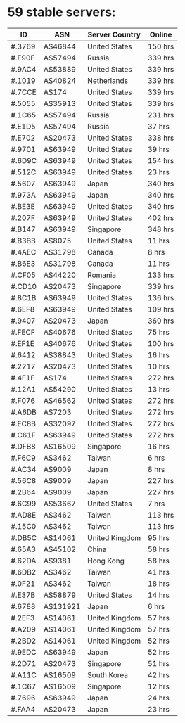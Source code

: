 # 59 stable servers:

| ID | ASN | Server Country | Online |
| ------ | ------ | ------ | ------ |
| #.3769 | AS46844 | United States | 150 hrs |
| #.F90F | AS57494 | Russia | 339 hrs |
| #.9AC4 | AS53889 | United States | 339 hrs |
| #.1019 | AS40824 | Netherlands | 339 hrs |
| #.7CCE | AS174 | United States | 339 hrs |
| #.5055 | AS35913 | United States | 339 hrs |
| #.1C65 | AS57494 | Russia | 231 hrs |
| #.E1D5 | AS57494 | Russia | 37 hrs |
| #.E702 | AS20473 | United States | 338 hrs |
| #.9701 | AS63949 | United States | 39 hrs |
| #.6D9C | AS63949 | United States | 154 hrs |
| #.512C | AS63949 | United States | 23 hrs |
| #.5607 | AS63949 | Japan | 340 hrs |
| #.973A | AS63949 | Japan | 340 hrs |
| #.BE3E | AS63949 | United States | 340 hrs |
| #.207F | AS63949 | United States | 402 hrs |
| #.B147 | AS63949 | Singapore | 348 hrs |
| #.B3BB | AS8075 | United States | 11 hrs |
| #.4AEC | AS31798 | Canada | 8 hrs |
| #.B6E3 | AS31798 | Canada | 11 hrs |
| #.CF05 | AS44220 | Romania | 133 hrs |
| #.CD10 | AS20473 | Singapore | 339 hrs |
| #.8C1B | AS63949 | United States | 136 hrs |
| #.6EF8 | AS63949 | United States | 109 hrs |
| #.9407 | AS20473 | Japan | 360 hrs |
| #.FECF | AS40676 | United States | 75 hrs |
| #.EF1E | AS40676 | United States | 100 hrs |
| #.6412 | AS38843 | United States | 16 hrs |
| #.2217 | AS20473 | United States | 10 hrs |
| #.4F1F | AS174 | United States | 272 hrs |
| #.12A1 | AS54290 | United States | 13 hrs |
| #.F076 | AS46562 | United States | 272 hrs |
| #.A6DB | AS7203 | United States | 272 hrs |
| #.EC8B | AS32097 | United States | 272 hrs |
| #.C61F | AS63949 | United States | 272 hrs |
| #.DFB8 | AS16509 | Singapore | 16 hrs |
| #.F6C9 | AS3462 | Taiwan | 6 hrs |
| #.AC34 | AS9009 | Japan | 8 hrs |
| #.56C8 | AS9009 | Japan | 227 hrs |
| #.2B64 | AS9009 | Japan | 227 hrs |
| #.6C99 | AS53667 | United States | 7 hrs |
| #.AD8E | AS3462 | Taiwan | 113 hrs |
| #.15C0 | AS3462 | Taiwan | 113 hrs |
| #.DB5C | AS14061 | United Kingdom | 95 hrs |
| #.65A3 | AS45102 | China | 58 hrs |
| #.62DA | AS9381 | Hong Kong | 58 hrs |
| #.6DB2 | AS3462 | Taiwan | 41 hrs |
| #.0F21 | AS3462 | Taiwan | 18 hrs |
| #.E37B | AS58879 | United States | 14 hrs |
| #.6788 | AS131921 | Japan | 6 hrs |
| #.2EF3 | AS14061 | United Kingdom | 57 hrs |
| #.A209 | AS14061 | United Kingdom | 57 hrs |
| #.2BD2 | AS14061 | United Kingdom | 52 hrs |
| #.9EDC | AS63949 | Japan | 52 hrs |
| #.2D71 | AS20473 | Singapore | 51 hrs |
| #.A11C | AS16509 | South Korea | 42 hrs |
| #.1C67 | AS16509 | Singapore | 12 hrs |
| #.7696 | AS63949 | Japan | 24 hrs |
| #.FAA4 | AS20473 | Japan | 23 hrs |

